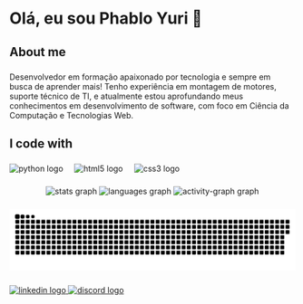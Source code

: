 <h1 align="left">Olá, eu sou Phablo Yuri 👋</h1>

###

<h2 align="left">About me</h2>

###

<p align="left">Desenvolvedor em formação apaixonado por tecnologia e sempre em busca de aprender mais! Tenho experiência em montagem de motores, suporte técnico de TI, e atualmente estou aprofundando meus conhecimentos em desenvolvimento de software, com foco em Ciência da Computação e Tecnologias Web.</p>

###

<h2 align="left">I code with</h2>

###

<div align="left">
  <img src="https://cdn.jsdelivr.net/gh/devicons/devicon/icons/python/python-original.svg" height="40" alt="python logo"  />
  <img width="12" />
  <img src="https://cdn.jsdelivr.net/gh/devicons/devicon/icons/html5/html5-original.svg" height="40" alt="html5 logo"  />
  <img width="12" />
  <img src="https://cdn.jsdelivr.net/gh/devicons/devicon/icons/css3/css3-original.svg" height="40" alt="css3 logo"  />
</div>

###

<div align="center">
  <img src="https://github-readme-stats.vercel.app/api?username=PhabloY&hide_title=false&hide_rank=false&show_icons=true&include_all_commits=true&count_private=true&disable_animations=false&theme=dracula&locale=en&hide_border=false&order=1" height="150" alt="stats graph"  />
  <img src="https://github-readme-stats.vercel.app/api/top-langs?username=PhabloY&locale=en&hide_title=false&layout=compact&card_width=320&langs_count=5&theme=dracula&hide_border=false&order=2" height="150" alt="languages graph"  />
  <img src="https://github-readme-activity-graph.vercel.app/graph?username=PhabloY&radius=16&theme=react&area=true&order=5" height="300" alt="activity-graph graph"  />
</div>

###

<img src="https://raw.githubusercontent.com/PhabloY/PhabloY/output/snake.svg" alt="Snake animation" />

###

<div align="left">
  <a href="https://www.linkedin.com/in/phabloycosta/" target="_blank">
    <img src="https://raw.githubusercontent.com/maurodesouza/profile-readme-generator/master/src/assets/icons/social/linkedin/default.svg" width="52" height="40" alt="linkedin logo"  />
  </a>
  <a href="https://discord.com/users/267431927856758795" target="_blank">
    <img src="https://raw.githubusercontent.com/maurodesouza/profile-readme-generator/master/src/assets/icons/social/discord/default.svg" width="52" height="40" alt="discord logo"  />
  </a>
</div>

###
